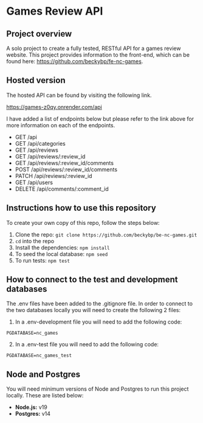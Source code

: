 # Games Review API

## Project overview

A solo project to create a fully tested, RESTful API for a games review website. This project provides information to the front-end, which can be found here: https://github.com/beckybp/fe-nc-games.

## Hosted version

The hosted API can be found by visiting the following link.

https://games-z0qy.onrender.com/api

I have added a list of endpoints below but please refer to the link above for more information on each of the endpoints.

- GET /api
- GET /api/categories
- GET /api/reviews
- GET /api/reviews/:review_id
- GET /api/reviews/:review_id/comments
- POST /api/reviews/:review_id/comments
- PATCH /api/reviews/:review_id
- GET /api/users
- DELETE /api/comments/:comment_id

## Instructions how to use this repository

To create your own copy of this repo, follow the steps below:

1. Clone the repo: `git clone https://github.com/beckybp/be-nc-games.git`
2. `cd` into the repo
3. Install the dependencies: `npm install`
4. To seed the local database: `npm seed`
5. To run tests: `npm test`

## How to connect to the test and development databases

The .env files have been added to the .gitignore file. In order to connect to the two databases locally you will need to create the following 2 files:

1. In a .env-development file you will need to add the following code:

```
PGDATABASE=nc_games
```

2. In a .env-test file you will need to add the following code:

```
PGDATABASE=nc_games_test
```

## Node and Postgres

You will need minimum versions of Node and Postgres to run this project locally. These are listed below:

- **Node.js:** v19
- **Postgres:** v14
